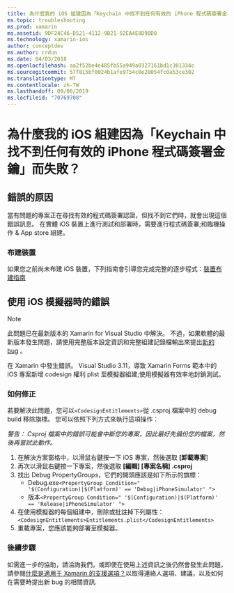```yaml
---
title: 為什麼我的 iOS 組建因為「Keychain 中找不到任何有效的 iPhone 程式碼簽署金鑰」而失敗？
ms.topic: troubleshooting
ms.prod: xamarin
ms.assetid: 9DF24C46-D521-4112-9B21-52EA4E8D90D0
ms.technology: xamarin-ios
author: conceptdev
ms.author: crdun
ms.date: 04/03/2018
ms.openlocfilehash: aa2f52be4e485fb55a949a0327161bd1c301334c
ms.sourcegitcommit: 57f815bf0024b1afe9754c0e28054fc0a53ce302
ms.translationtype: MT
ms.contentlocale: zh-TW
ms.lasthandoff: 09/06/2019
ms.locfileid: "70769708"
---
```

# <a name="why-does-my-ios-build-fail-with-no-valid-iphone-code-signing-keys-found-in-keychain"></a>為什麼我的 iOS 組建因為「Keychain 中找不到任何有效的 iPhone 程式碼簽署金鑰」而失敗？

## <a name="cause-of-the-error"></a>錯誤的原因
當有問題的專案正在尋找有效的程式碼簽署認證，但找不到它們時，就會出現這個錯誤訊息。 在實體 iOS 裝置上進行測試和部署時，需要進行程式碼簽署;和臨機操作 & App store 組建。 

### <a name="provisioning-devices"></a>布建裝置
如果您之前尚未布建 iOS 裝置，下列指南會引導您完成完整的逐步程式：[裝置布建指南](~/ios/get-started/installation/device-provisioning/index.md)

## <a name="bug-when-using-ios-simulator"></a>使用 iOS 模擬器時的錯誤

> [!NOTE]
> 此問題已在最新版本的 Xamarin for Visual Studio 中解決。 不過，如果軟體的最新版本發生問題，請使用完整版本設定資訊和完整組建記錄檔輸出來提出[新的 bug](~/cross-platform/troubleshooting/questions/howto-file-bug.md) 。

在 Xamarin 中發生錯誤。 Visual Studio 3.11，導致 Xamarin Forms 範本中的 iOS 專案新增 codesign 權利 plist 至模擬器組建;使用模擬器有效率地封鎖測試。

### <a name="how-to-fix"></a>如何修正
若要解決此問題，您可以`<CodesignEntitlements>`從 .csproj 檔案中的 debug build 移除旗標。 您可以依照下列方式來執行這項操作：

*警告：.Csproj 檔案中的錯誤可能會中斷您的專案，因此最好先備份您的檔案，然後再嘗試此動作。*

1. 在解決方案窗格中，以滑鼠右鍵按一下 iOS 專案，然後選取 **[卸載專案**]
2. 再次以滑鼠右鍵按一下專案，然後選取 **[編輯] [專案名稱] .csproj**
3. 找出 Debug PropertyGroups，它們的開頭應該是如下所示的旗標：
   - Debug.exe`<PropertyGroup Condition=" '$(Configuration)|$(Platform)' == 'Debug|iPhoneSimulator' ">`
   - 版本`<PropertyGroup Condition=" '$(Configuration)|$(Platform)' == 'Release|iPhoneSimulator' ">`
4. 在使用模擬器的每個組建中，刪除或批註掉下列屬性：`<CodesignEntitlements>Entitlements.plist</CodesignEntitlements>`
5. 重載專案，您應該能夠部署至模擬器。

### <a name="next-steps"></a>後續步驟
如需進一步的協助，請洽詢我們，或即使在使用上述資訊之後仍然會發生此問題，請參閱[什麼是適用于 Xamarin 的支援選項？](~/cross-platform/troubleshooting/support-options.md)以取得連絡人選項、建議，以及如何在需要時提出新 bug 的相關資訊. 
